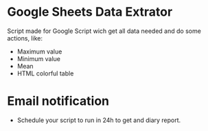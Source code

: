 # Google Sheets Data Extrator

Script made for Google Script wich get all data needed and do some actions, like:

  - Maximum value
  - Minimum value
  - Mean
  - HTML colorful table

# Email notification

  - Schedule your script to run in 24h to get and diary report.
